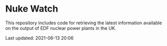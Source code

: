 # Nuke Watch

This repository includes code for retrieving the latest information available on the output of EDF nuclear power plants in the UK.

Last updated: 2021-06-13 20:06